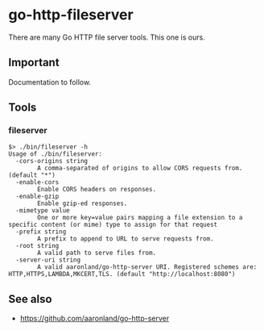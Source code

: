 # go-http-fileserver

There are many Go HTTP file server tools. This one is ours.

## Important

Documentation to follow.

## Tools

### fileserver

```
$> ./bin/fileserver -h
Usage of ./bin/fileserver:
  -cors-origins string
    	A comma-separated of origins to allow CORS requests from. (default "*")
  -enable-cors
    	Enable CORS headers on responses.
  -enable-gzip
    	Enable gzip-ed responses.
  -mimetype value
    	One or more key=value pairs mapping a file extension to a specific content (or mime) type to assign for that request
  -prefix string
    	A prefix to append to URL to serve requests from.
  -root string
    	A valid path to serve files from.
  -server-uri string
    	A valid aaronland/go-http-server URI. Registered schemes are: HTTP,HTTPS,LAMBDA,MKCERT,TLS. (default "http://localhost:8080")
```

## See also

* https://github.com/aaronland/go-http-server